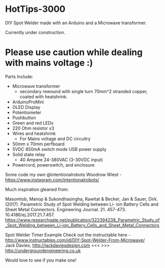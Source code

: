 # HotTips-3000
DIY Spot Welder made with an Arduino and a Microwave transformer.

Currently under construction.

# Please use caution while dealing with mains voltage :)

  Parts Include:
  - Microwave transformer
    - secondary rewound with single turn 70mm^2 stranded copper, coated with heatshrink.
  - ArduinoProMini
  - OLED Display
  - Potentiometer
  - Pushbutton
  - Green and red LEDs
  - 220 Ohm resistor x3
  - Wires and heatshrink
    - For Mains voltage and DC circuitry
  - 50mm x 70mm perfboard
  - 5VDC 850mA switch mode USB power supply
  - Solid state relay 
    - 40 Ampere 24-380VAC (3-30VDC input)
  - Powercord, powerswitch, and enclosure

Some code my own @intentionalrobots
  Woodrow Wiest - https://www.instagram.com/intentionalrobots/
  


Much inspiration gleaned from:

  Masomtob, Manop & Sukondhasingha, Rawitat & Becker, Jan & Sauer, Dirk. (2017). 
  Parametric Study of Spot Welding between Li- ion Battery Cells and Sheet Metal Connectors. 
  Engineering Journal. 21. 457-473. 10.4186/ej.2017.21.7.457. 
  https://www.researchgate.net/publication/322394238_Parametric_Study_of_Spot_Welding_between_Li-ion_Battery_Cells_and_Sheet_Metal_Connectors
  
  Spot Welder Timer Example
  Check out the instructable here - http://www.instructables.com/id/DIY-Spot-Welder-From-Microwave/  
  Jack Davies, http://jackdaviesdesign.com <<< >>> http://undergroundengineering.co.uk

Would love to see if you make one!
